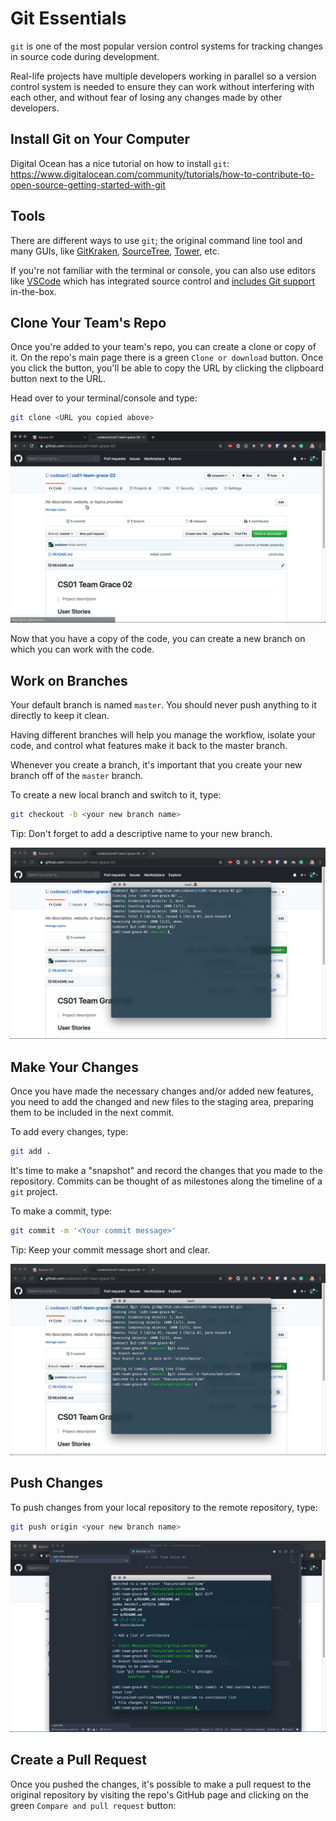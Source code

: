 # Git Essentials

`git` is one of the most popular version control systems for tracking changes in source code during development.

Real-life projects have multiple developers working in parallel so a version control system is needed to ensure they can work without interfering with each other, and without fear of losing any changes made by other developers.

## Install Git on Your Computer

Digital Ocean has a nice tutorial on how to install `git`: https://www.digitalocean.com/community/tutorials/how-to-contribute-to-open-source-getting-started-with-git

## Tools

There are different ways to use `git`; the original command line tool and many GUIs, like [GitKraken](https://www.gitkraken.com), [SourceTree](https://www.sourcetreeapp.com/), [Tower](https://www.git-tower.com), etc.

If you're not familiar with the terminal or console, you can also use editors like [VSCode](https://code.visualstudio.com/) which has integrated source control and [includes Git support](https://code.visualstudio.com/docs/editor/versioncontrol) in-the-box.

## Clone Your Team's Repo

Once you're added to your team's repo, you can create a clone or copy of it. On the repo's main page there is a green `Clone or download` button. Once you click the button, you'll be able to copy the URL by clicking the clipboard button next to the URL.

Head over to your terminal/console and type:

```bash
git clone <URL you copied above>
```

<p align="center">
  <img src="images/git-clone.gif?raw=true" alt="" />
</p>

Now that you have a copy of the code, you can create a new branch on which you can work with the code.

## Work on Branches

Your default branch is named `master`. You should never push anything to it directly to keep it clean.

Having different branches will help you manage the workflow, isolate your code, and control what features make it back to the master branch.

Whenever you create a branch, it's important that you create your new branch off of the `master` branch.

To create a new local branch and switch to it, type:

```bash
git checkout -b <your new branch name>
```

Tip: Don't forget to add a descriptive name to your new branch.

<p align="center">
  <img src="images/git-checkout-b.gif?raw=true" alt="" />
</p>

## Make Your Changes

Once you have made the necessary changes and/or added new features, you need to add the changed and new files to the staging area, preparing them to be included in the next commit.

To add every changes, type:

```bash
git add .
```

It's time to make a "snapshot" and record the changes that you made to the repository. Commits can be thought of as milestones along the timeline of a `git` project.

To make a commit, type:

```bash
git commit -m '<Your commit message>'
```

Tip: Keep your commit message short and clear.

<p align="center">
  <img src="images/git-commit.gif?raw=true" alt="" />
</p>

## Push Changes

To push changes from your local repository to the remote repository, type:

```bash
git push origin <your new branch name>
```

<p align="center">
  <img src="images/git-push.gif?raw=true" alt="" />
</p>

## Create a Pull Request

Once you pushed the changes, it's possible to make a pull request to the original repository by visiting the repo's GitHub page and clicking on the green `Compare and pull request` button:

<p align="center">
  <img src="images/git-pull-request.gif?raw=true" alt="" />
</p>
